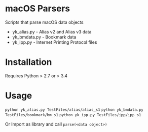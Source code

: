 # macOS Parsers
Scripts that parse macOS data objects
* yk_alias.py - Alias v2 and Alias v3 data
* yk_bmdata.py - Bookmark data
* yk_ipp.py - Internet Printing Protocol files
# Installation
Requires Python > 2.7 or > 3.4
# Usage
`python yk_alias.py TestFiles/alias/alias_s1`
`python yk_bmdata.py TestFiles/bookmark/bm_s1`
`python yk_ipp.py TestFiles/ipp/ipp_s1`

Or Import as library and call `parse(<data object>)`
